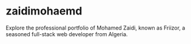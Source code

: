 # zaidimohaemd
Explore the professional portfolio of Mohamed Zaidi, known as Friizor, a seasoned full-stack web developer from Algeria.
